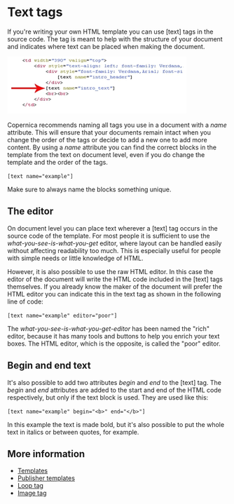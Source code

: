 # Text tags

If you're writing your own HTML template you can use [text] tags in the 
source code. The tag is meant to help with the structure of your document 
and indicates where text can be placed when making the document.

![](../images/textblockcode.png)

Copernica recommends naming all tags you use in a document with a *name* 
attribute. This will ensure that your documents remain intact when you 
change the order of the tags or decide to add a new one to add more content. 
By using a *name* attribute you can find the correct blocks in the template 
from the text on document level, even if you do change the template and 
the order of the tags.

`[text name="example"]`

Make sure to always name the blocks something unique. 

## The editor

On document level you can place text wherever a [text] tag occurs in the 
source code of the template. For most people it is sufficient to use 
the *what-you-see-is-what-you-get* editor, where layout can be handled 
easily without affecting readability too much. This is especially useful 
for people with simple needs or little knowledge of HTML.

However, it is also possible to use the raw HTML editor. In this case the 
editor of the document will write the HTML code included in the [text] tags 
themselves. If you already know the maker of the document will prefer the 
HTML editor you can indicate this in the text tag as shown in the following 
line of code:

`[text name="example" editor="poor"]`

The *what-you-see-is-what-you-get-editor* has been named the "rich" editor, 
because it has many tools and buttons to help you enrich your text boxes. 
The HTML editor, which is the opposite, is called the "poor" editor.

## Begin and end text

It's also possible to add two attributes *begin* and *end* to the [text] 
tag. The *begin* and *end* attributes are added to the start and end of 
the HTML code respectively, but only if the text block is used. They 
are used like this:

`[text name="example" begin="<b>" end="</b>"]`

In this example the text is made bold, but it's also possible to put the 
whole text in italics or between quotes, for example.

## More information

* [Templates](./templates)
* [Publisher templates](./publisher-templates)
* [Loop tag](./loop-tag)
* [Image tag](./image-tag)
